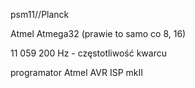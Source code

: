 psm11//Planck

Atmel Atmega32 (prawie to samo co 8, 16)

11 059 200 Hz - częstotliwość kwarcu

programator Atmel AVR ISP mkII


